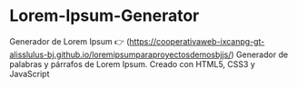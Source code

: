 # Lorem-Ipsum-Generator
Generador de Lorem Ipsum 👉
(https://cooperativaweb-ixcanpg-gt-alisslulus-bj.github.io/loremipsumparaproyectosdemosbjjs/)
Generador de palabras y párrafos de Lorem Ipsum. Creado con HTML5, CSS3 y JavaScript
